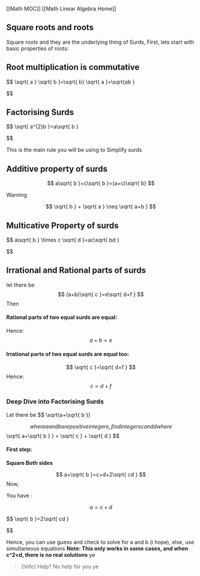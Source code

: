 [[Math MOC]]
[[Math Linear Algebra Home]]


## Square roots and roots


Square roots and they are the underlying thing of Surds,
 First, lets start with basic properties of roots:

## Root multiplication is commutative
$$
\sqrt{ a } \sqrt{ b }=\sqrt{ b} \sqrt{ a }=\sqrt{ab }

$$


## Factorising Surds
$$
\sqrt{ a^{2}b }=a\sqrt{ b }

$$

This is the main rule you will be using to Simplify surds

## Additive property of surds
$$
a\sqrt{ b }+c\sqrt{ b }=(a+c)\sqrt{ b}
$$

>[!warning]
>$$
>\sqrt{ b } + \sqrt{ a } \neq \sqrt{ a+b }
>$$

## Multicative Property of surds
 $$
a\sqrt{ b } \times c \sqrt{ d }=ac\sqrt{ bd }

$$


## Irrational and Rational parts of surds

let there be
$$
(a+b)\sqrt{ c }=e\sqrt{ d+f }
$$
Then
#### Rational parts of two equal surds are equal:
 Hence:
 $$
a+b=e
$$

#### Irrational parts of two equal surds are equal too:
$$
\sqrt{ c }=\sqrt{ d+f }
$$
Hence:
$$
c=d+f
$$


### Deep Dive into Factorising Surds

Let there be 
$$
\sqrt{a+\sqrt{ b }}
 
$$
where a and b are positive integers,
find integers c and d where
$$
\sqrt{ a+\sqrt{ b } } = \sqrt{ c } + \sqrt{ d }
$$

#### First step:

**Square Both sides**

$$
a+\sqrt{ b }=c+d+2\sqrt{ cd }
$$
Now,

You have :

$$
a=c+d
$$

$$
\sqrt{ b }=2\sqrt{ cd }

$$

Hence, you can use guess and check to solve for a and b (i hope), else, use simultaneous equations
**Note: This only works in some cases, and when c^2<d, there is no real solutions** ye


> [!info] Help?
> No help for you
 ye

